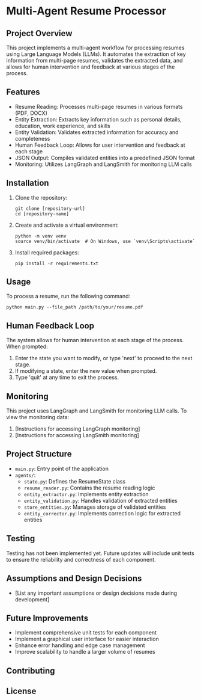 # Multi-Agent Resume Processor

## Project Overview

This project implements a multi-agent workflow for processing resumes using Large Language Models (LLMs). It automates the extraction of key information from multi-page resumes, validates the extracted data, and allows for human intervention and feedback at various stages of the process.

## Features

- Resume Reading: Processes multi-page resumes in various formats (PDF, DOCX)
- Entity Extraction: Extracts key information such as personal details, education, work experience, and skills
- Entity Validation: Validates extracted information for accuracy and completeness
- Human Feedback Loop: Allows for user intervention and feedback at each stage
- JSON Output: Compiles validated entities into a predefined JSON format
- Monitoring: Utilizes LangGraph and LangSmith for monitoring LLM calls

## Installation

1. Clone the repository:
   ```
   git clone [repository-url]
   cd [repository-name]
   ```

2. Create and activate a virtual environment:
   ```
   python -m venv venv
   source venv/bin/activate  # On Windows, use `venv\Scripts\activate`
   ```

3. Install required packages:
   ```
   pip install -r requirements.txt
   ```

## Usage

To process a resume, run the following command:

```
python main.py --file_path /path/to/your/resume.pdf
```

## Human Feedback Loop

The system allows for human intervention at each stage of the process. When prompted:

1. Enter the state you want to modify, or type 'next' to proceed to the next stage.
2. If modifying a state, enter the new value when prompted.
3. Type 'quit' at any time to exit the process.

## Monitoring

This project uses LangGraph and LangSmith for monitoring LLM calls. To view the monitoring data:

1. [Instructions for accessing LangGraph monitoring]
2. [Instructions for accessing LangSmith monitoring]

## Project Structure

- `main.py`: Entry point of the application
- `agents/`:
  - `state.py`: Defines the ResumeState class
  - `resume_reader.py`: Contains the resume reading logic
  - `entity_extractor.py`: Implements entity extraction
  - `entity_validation.py`: Handles validation of extracted entities
  - `store_entities.py`: Manages storage of validated entities
  - `entity_corrector.py`: Implements correction logic for extracted entities

## Testing

Testing has not been implemented yet. Future updates will include unit tests to ensure the reliability and correctness of each component.

## Assumptions and Design Decisions

- [List any important assumptions or design decisions made during development]

## Future Improvements

- Implement comprehensive unit tests for each component
- Implement a graphical user interface for easier interaction
- Enhance error handling and edge case management
- Improve scalability to handle a larger volume of resumes

## Contributing

## License

